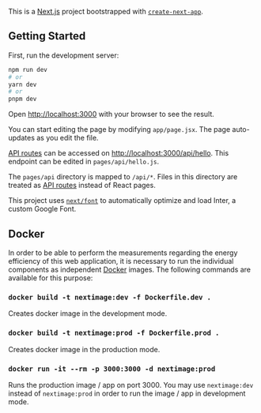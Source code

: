 This is a [Next.js](https://nextjs.org/) project bootstrapped with [`create-next-app`](https://github.com/vercel/next.js/tree/canary/packages/create-next-app).

## Getting Started

First, run the development server:

```bash
npm run dev
# or
yarn dev
# or
pnpm dev
```

Open [http://localhost:3000](http://localhost:3000) with your browser to see the result.

You can start editing the page by modifying `app/page.jsx`. The page auto-updates as you edit the file.

[API routes](https://nextjs.org/docs/api-routes/introduction) can be accessed on [http://localhost:3000/api/hello](http://localhost:3000/api/hello). This endpoint can be edited in `pages/api/hello.js`.

The `pages/api` directory is mapped to `/api/*`. Files in this directory are treated as [API routes](https://nextjs.org/docs/api-routes/introduction) instead of React pages.

This project uses [`next/font`](https://nextjs.org/docs/basic-features/font-optimization) to automatically optimize and load Inter, a custom Google Font.

## Docker

In order to be able to perform the measurements regarding the energy efficiency of this web application, it is
necessary to run the individual components as independent [Docker](https://docs.docker.com/get-docker/) images. The following commands are available for
this purpose:

### `docker build -t nextimage:dev -f Dockerfile.dev .`

Creates docker image in the development mode.

### `docker build -t nextimage:prod -f Dockerfile.prod .`

Creates docker image in the production mode.

### `docker run -it --rm -p 3000:3000 -d nextimage:prod`

Runs the production image / app on port 3000. You may use `nextimage:dev` instead of `nextimage:prod` in order to run 
the image /
app in development mode.

